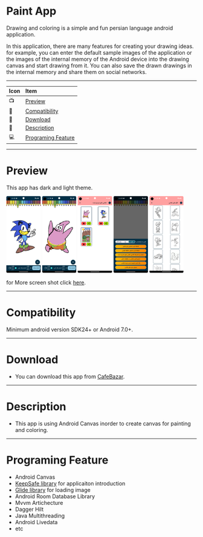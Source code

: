 # Paint App
Drawing and coloring is a simple and fun persian language android application.

In this application, there are many features for creating your drawing ideas. for example, you can enter the default sample images of the application or the images of the internal memory of the Android device into the drawing canvas and start drawing from it. You can also save the drawn drawings in the internal memory and share them on social networks.

--------------------------------------------------------------------------------------------------------------------------------------------------------------
|    Icon    |      Item    |
| :-------- | :------- |
|    📺    |      [Preview](https://github.com/Mak7293/PaintApp/blob/master/README.md#preview)    |
|     📱    |    [Compatibility](https://github.com/Mak7293/PaintApp/blob/master/README.md#compatibility) |
|    🎁    |   [Download](https://github.com/Mak7293/StoreAccounting/blob/master/README.md#download) |
|    📣    |   [Description](https://github.com/Mak7293/WeatherApp/blob/master/README.md#description) |
|    💻    |  [Programing Feature](https://github.com/Mak7293/PaintApp/blob/master/README.md#programing-feature) |
--------------------------------------------------------------------------------------------------------------------------------------------------------------
# Preview 
This app has dark and light theme.

<img src="https://github.com/Mak7293/PaintApp/blob/master/screen_shots/Screenshot_20230513_140839.png" width=18% height=18%> <img
src="https://github.com/Mak7293/PaintApp/blob/master/screen_shots/Screenshot_20230513_134744.png" width=18% height=18%> <img
src="https://github.com/Mak7293/PaintApp/blob/master/screen_shots/Screenshot_20230513_143103.png" width=18% height=18%>  <img
src="https://github.com/Mak7293/PaintApp/blob/master/screen_shots/Screenshot_20230513_143019.png" width=18% height=18%> <img
src="https://github.com/Mak7293/PaintApp/blob/master/screen_shots/Screenshot_20230513_143043.png" width=18% height=18%>

for More screen shot click [here](https://github.com/Mak7293/PaintApp/tree/master/screen_shots).

--------------------------------------------------------------------------------------------------------------------------------------------------------------
# Compatibility 
Minimum android version SDK24+ or Android 7.0+.

--------------------------------------------------------------------------------------------------------------------------------------------------------------
# Download
- You can download this app from [CafeBazar](https://cafebazaar.ir/app/com.soft918.paintapp?l=en).

--------------------------------------------------------------------------------------------------------------------------------------------------------------
# Description
- This app is using Android Canvas inorder to create canvas for painting and coloring.
--------------------------------------------------------------------------------------------------------------------------------------------------------------
# Programing Feature
- Android Canvas 
- [KeepSafe library](https://github.com/KeepSafe/TapTargetView) for applicaiton introduction
- [Glide library](https://github.com/bumptech/glide) for loading image
- Android Room Database Library
- Mvvm Artichecture
- Dagger Hilt
- Java Multithreading 
- Android Livedata
- etc
